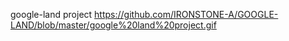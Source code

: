 google-land project
https://github.com/IRONSTONE-A/GOOGLE-LAND/blob/master/google%20land%20project.gif
